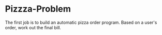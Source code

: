 # Pizzza-Problem
The first job is to build an automatic pizza order program.  Based on a user's order, work out the final bill.
